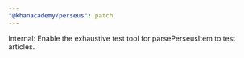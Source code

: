 ```yaml
---
"@khanacademy/perseus": patch
---
```


Internal: Enable the exhaustive test tool for parsePerseusItem to test articles.

